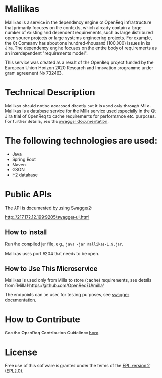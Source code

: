 # Mallikas

Mallikas is a service in the dependency engine of OpenReq infrastructure that primarily focuses on the contexts, which already contain a large number of existing and dependent requirements, such as large distributed open source projects or large systems engineering projects. For example, the Qt Company has about one hundred-thousand (100,000) issues in its Jira. The dependency engine focuses on the entire body of requirements as an interdependent "requirements model".

This service was created as a result of the OpenReq project funded by the European Union Horizon 2020 Research and Innovation programme under grant agreement No 732463.



# Technical Description

Mallikas should not be accessed directly but it is used only through Milla. Mallikas is a database service for the Milla service used especially in the Qt Jira trial of OpenReq to cache requirements for performance etc. purposes. For further details, see the [swagger documentation](http://217.172.12.199:9203/swagger-ui.html).


# The following technologies are used:
- Java
- Spring Boot
- Maven
- GSON
- H2 database


	
# Public APIs

The API is documented by using Swagger2:

http://217.172.12.199:9205/swagger-ui.html


## How to Install

Run the compiled jar file, e.g., `java -jar Mallikas-1.9.jar`.

Mallikas uses port 9204 that needs to be open. 


## How to Use This Microservice

Mallikas is used only from Milla to store (cache) requirements, see details from [Milla](https://github.com/OpenReqEU/milla/

The endpoints can be used for testing purposes, see  [swagger documentation](http://217.172.12.199:9203/swagger-ui.html).


# How to Contribute
See the OpenReq Contribution Guidelines [here](https://github.com/OpenReqEU/OpenReq/blob/master/CONTRIBUTING.md).

# License

Free use of this software is granted under the terms of the [EPL version 2 (EPL2.0)](https://www.eclipse.org/legal/epl-2.0/).
